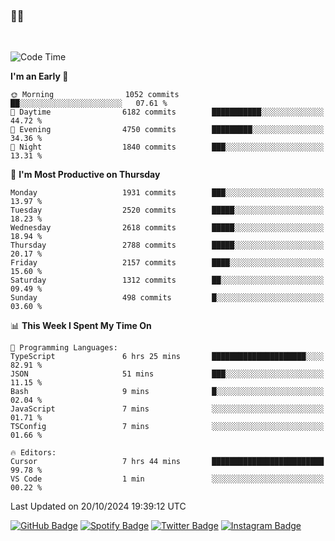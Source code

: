 ### 🤙🍺

<!-- <a href="https://github-readme-stats.vercel.app/api?username=hzak2xx&count_private=true&show_icons=true&theme=dracula">
  <img align="center" src="https://github-readme-stats.vercel.app/api?username=hzak2xx&count_private=true&show_icons=true&theme=dracula" />
</a>
</br> -->
</br>

<!--START_SECTION:waka-->
![Code Time](http://img.shields.io/badge/Code%20Time-3%2C624%20hrs%2013%20mins-blue)

**I'm an Early 🐤** 

```text
🌞 Morning                1052 commits        ██░░░░░░░░░░░░░░░░░░░░░░░   07.61 % 
🌆 Daytime                6182 commits        ███████████░░░░░░░░░░░░░░   44.72 % 
🌃 Evening                4750 commits        █████████░░░░░░░░░░░░░░░░   34.36 % 
🌙 Night                  1840 commits        ███░░░░░░░░░░░░░░░░░░░░░░   13.31 % 
```
📅 **I'm Most Productive on Thursday** 

```text
Monday                   1931 commits        ███░░░░░░░░░░░░░░░░░░░░░░   13.97 % 
Tuesday                  2520 commits        █████░░░░░░░░░░░░░░░░░░░░   18.23 % 
Wednesday                2618 commits        █████░░░░░░░░░░░░░░░░░░░░   18.94 % 
Thursday                 2788 commits        █████░░░░░░░░░░░░░░░░░░░░   20.17 % 
Friday                   2157 commits        ████░░░░░░░░░░░░░░░░░░░░░   15.60 % 
Saturday                 1312 commits        ██░░░░░░░░░░░░░░░░░░░░░░░   09.49 % 
Sunday                   498 commits         █░░░░░░░░░░░░░░░░░░░░░░░░   03.60 % 
```


📊 **This Week I Spent My Time On** 

```text
💬 Programming Languages: 
TypeScript               6 hrs 25 mins       █████████████████████░░░░   82.91 % 
JSON                     51 mins             ███░░░░░░░░░░░░░░░░░░░░░░   11.15 % 
Bash                     9 mins              █░░░░░░░░░░░░░░░░░░░░░░░░   02.04 % 
JavaScript               7 mins              ░░░░░░░░░░░░░░░░░░░░░░░░░   01.71 % 
TSConfig                 7 mins              ░░░░░░░░░░░░░░░░░░░░░░░░░   01.66 % 

🔥 Editors: 
Cursor                   7 hrs 44 mins       █████████████████████████   99.78 % 
VS Code                  1 min               ░░░░░░░░░░░░░░░░░░░░░░░░░   00.22 % 
```


 Last Updated on 20/10/2024 19:39:12 UTC
<!--END_SECTION:waka-->

[![GitHub Badge](https://img.shields.io/badge/GitHub-100000?style=for-the-badge&logo=github&logoColor=white)](https://github.com/hzak2xx)
[![Spotify Badge](https://img.shields.io/badge/Spotify-1ED760?&style=for-the-badge&logo=spotify&logoColor=white)](https://open.spotify.com/user/uf90s6sbbh75a1mt44clkhkvf)
[![Twitter Badge](https://img.shields.io/badge/Twitter-1DA1F2?style=for-the-badge&logo=twitter&logoColor=white)](https://twitter.com/hzak2xx)
[![Instagram Badge](https://img.shields.io/badge/Instagram-E4405F?style=for-the-badge&logo=instagram&logoColor=white)](https://www.instagram.com/hzak2xx/)
